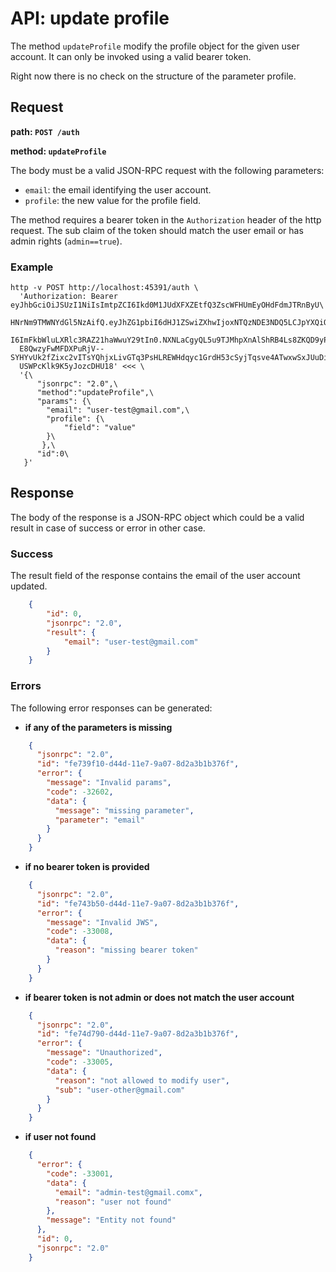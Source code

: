 # API: update profile

The method `updateProfile` modify the profile object for the given user account.
It can only be invoked using a valid bearer token.

Right now there is no check on the structure of the parameter profile.

## Request

**path: `POST /auth`**

**method: `updateProfile`**

The body must be a valid JSON-RPC request with the following parameters:

* `email`: the email identifying the user account.
* `profile`: the new value for the profile field.

The method requires a bearer token in the `Authorization` header of the
http request.  The sub claim of the token should match the user email or
has admin rights (`admin==true`).

### Example

```
http -v POST http://localhost:45391/auth \
  'Authorization: Bearer eyJhbGciOiJSUzI1NiIsImtpZCI6Ikd0M1JUdXFXZEtfQ3ZscWFHUmEyOHdFdmJTRnByU\
  HNrNm9TMWNYdGl5NzAifQ.eyJhZG1pbiI6dHJ1ZSwiZXhwIjoxNTQzNDE3NDQ5LCJpYXQiOjE1MTE4ODE0NDksInN1Yi\
  I6ImFkbWluLXRlc3RAZ21haWwuY29tIn0.NXNLaCgyQL5u9TJMhpXnAlShRB4Ls8ZKQD9yPZnyIekq1ZV4RvhfxrhEkD\
  E8QwzyFwMFDXPuRjV--SYHYvUk2fZixc2vITsYQhjxLivGTq3PsHLREWHdqyc1GrdH53cSyjTqsve4ATwxwSxJUuDiQa\
  USWPcKlk9K5yJozcDHU18' <<< \
  '{\
      "jsonrpc": "2.0",\
      "method":"updateProfile",\
      "params": {\
        "email": "user-test@gmail.com",\
        "profile": {\
            "field": "value"
        }\
       },\
      "id":0\
   }'
```


## Response

The body of the response is a JSON-RPC object which could be a valid result
in case of success or error in other case.

### Success

The result field of the response contains the email of the user account updated. 

```json
    {
        "id": 0, 
        "jsonrpc": "2.0", 
        "result": {
            "email": "user-test@gmail.com"
        }
    }
```

### Errors

The following error responses can be generated:

* **if any of the parameters is missing**

```json
    {
      "jsonrpc": "2.0",
      "id": "fe739f10-d44d-11e7-9a07-8d2a3b1b376f",
      "error": {
        "message": "Invalid params",
        "code": -32602,
        "data": {
          "message": "missing parameter",
          "parameter": "email"
        }
      }
    }
```

* **if no bearer token is provided**

```json
    {
      "jsonrpc": "2.0",
      "id": "fe743b50-d44d-11e7-9a07-8d2a3b1b376f",
      "error": {
        "message": "Invalid JWS",
        "code": -33008,
        "data": {
          "reason": "missing bearer token"
        }
      }
    }
```

* **if bearer token is not admin or does not match the user account**

```json
    {
      "jsonrpc": "2.0",
      "id": "fe74d790-d44d-11e7-9a07-8d2a3b1b376f",
      "error": {
        "message": "Unauthorized",
        "code": -33005,
        "data": {
          "reason": "not allowed to modify user",
          "sub": "user-other@gmail.com"
        }
      }
    }
```
* **if user not found**
```json
    {
      "error": {
        "code": -33001,
        "data": {
          "email": "admin-test@gmail.comx",
          "reason": "user not found"
        },
        "message": "Entity not found"
      },
      "id": 0,
      "jsonrpc": "2.0"
    }
```
